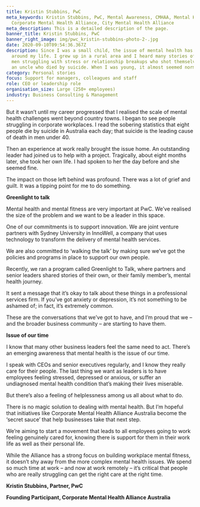 ```yaml
---
title: Kristin Stubbins, PwC
meta_keywords: Kristin Stubbins, PwC, Mental Awareness, CMHAA, Mental Health,
  Corporate Mental Health Alliance, City Mental Health Alliance
meta_description: This is a detailed description of the page.
banner_title: Kristin Stubbins, PwC
banner_right_image: img/pwc_kristin-stubbins-photo-2-.jpg
date: 2020-09-10T09:54:36.367Z
description: Since I was a small child, the issue of mental health has been
  around my life. I grew up in a rural area and I heard many stories of young
  men struggling with stress or relationship breakups who shot themselves. I had
  an uncle who died by suicide. When I was young, it almost seemed normalised.
category: Personal stories
focus: Support for managers, colleagues and staff
role: CEO or leadership role
organisation_size: Large (250+ employees)
industry: Business Consulting & Management
---
```

But it wasn’t until my career progressed that I realised the scale of mental health challenges went beyond country towns. I began to see people struggling in corporate workplaces. I read the sobering statistics that eight people die by suicide in Australia each day; that suicide is the leading cause of death in men under 40.

Then an experience at work really brought the issue home. An outstanding leader had joined us to help with a project. Tragically, about eight months later, she took her own life. I had spoken to her the day before and she seemed fine.

The impact on those left behind was profound. There was a lot of grief and guilt. It was a tipping point for me to do something.

**Greenlight to talk**

Mental health and mental fitness are very important at PwC. We’ve realised the size of the problem and we want to be a leader in this space.

One of our commitments is to support innovation. We are joint venture partners with Sydney University in InnoWell, a company that uses technology to transform the delivery of mental health services.

We are also committed to ‘walking the talk’ by making sure we’ve got the policies and programs in place to support our own people.

Recently, we ran a program called Greenlight to Talk, where partners and senior leaders shared stories of their own, or their family member’s, mental health journey.

It sent a message that it’s okay to talk about these things in a professional services firm. If you’ve got anxiety or depression, it’s not something to be ashamed of; in fact, it’s extremely common.

These are the conversations that we’ve got to have, and I’m proud that we – and the broader business community – are starting to have them.

**Issue of our time**

I know that many other business leaders feel the same need to act. There’s an emerging awareness that mental health is the issue of our time.

I speak with CEOs and senior executives regularly, and I know they really care for their people. The last thing we want as leaders is to have employees feeling stressed, depressed or anxious, or suffer an undiagnosed mental health condition that’s making their lives miserable.

But there’s also a feeling of helplessness among us all about what to do.

There is no magic solution to dealing with mental health. But I’m hopeful that initiatives like Corporate Mental Health Alliance Australia become the ‘secret sauce’ that help businesses take that next step.

We’re aiming to start a movement that leads to all employees going to work feeling genuinely cared for, knowing there is support for them in their work life as well as their personal life.

While the Alliance has a strong focus on building workplace mental fitness, it doesn’t shy away from the more complex mental health issues. We spend so much time at work – and now at work remotely – it’s critical that people who are really struggling can get the right care at the right time.

**Kristin Stubbins, Partner, PwC**

**Founding Participant, Corporate Mental Health Alliance Australia**